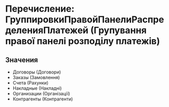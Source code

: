 ﻿# Перечисление: ГруппировкиПравойПанелиРаспределенияПлатежей (Групування правої панелі розподілу платежів)

## Значения

- Договоры (Договори)
- Заказы (Замовлення)
- Счета (Рахунки)
- Накладные (Накладні)
- Организации (Організації)
- Контрагенты (Контрагенти)

